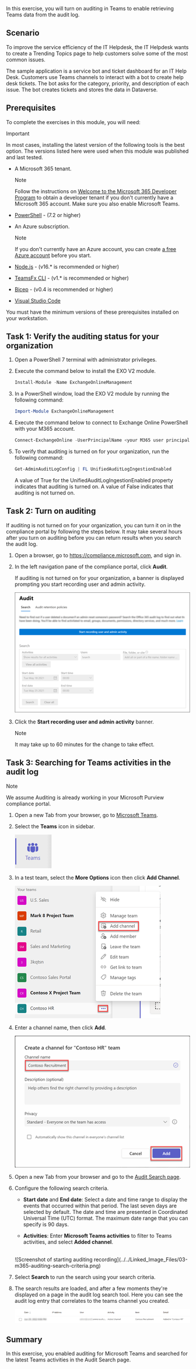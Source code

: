 In this exercise, you will turn on auditing in Teams to enable retrieving Teams data from the audit log.

## Scenario

To improve the service efficiency of the IT Helpdesk, the IT Helpdesk wants to create a Trending Topics page to help customers solve some of the most common issues.

The sample application is a service bot and ticket dashboard for an IT Help Desk. Customers use Teams channels to interact with a bot to create help desk tickets. The bot asks for the category, priority, and description of each issue. The bot creates tickets and stores the data in Dataverse.

## Prerequisites

To complete the exercises in this module, you will need:

> [!IMPORTANT]
> In most cases, installing the latest version of the following tools is the best option. The versions listed here were used when this module was published and last tested.

- A Microsoft 365 tenant.
    > [!NOTE]
    > Follow the instructions on [Welcome to the Microsoft 365 Developer Program](https://docs.microsoft.com/office/developer-program/microsoft-365-developer-program) to obtain a developer tenant if you don't currently have a Microsoft 365 account. Make sure you also enable Microsoft Teams.

- [PowerShell](https://docs.microsoft.com/powershell/scripting/install/installing-powershell?view=powershell-7.2) - (7.2 or higher)
- An Azure subscription.
    > [!NOTE]
    > If you don't currently have an Azure account, you can create [a free Azure account](https://azure.microsoft.com/free/) before you start.
- [Node.js](https://nodejs.org/) - (v16.\* is recommended or higher)
- [TeamsFx CLI](https://www.npmjs.com/package/@microsoft/teamsfx-cli) - (v1.\* is recommended or higher)
- [Bicep](https://github.com/Azure/bicep/releases/latest/download/bicep-setup-win-x64.exe) - (v0.4 is recommended or higher)
- [Visual Studio Code](https://code.visualstudio.com)

You must have the minimum versions of these prerequisites installed on your workstation.

## Task 1: Verify the auditing status for your organization

1. Open a PowerShell 7 terminal with administrator privileges.

1. Execute the command below to install the EXO V2 module.

    ```powershell
    Install-Module -Name ExchangeOnlineManagement
    ```

1. In a PowerShell window, load the EXO V2 module by running the following command:

    ```powershell
    Import-Module ExchangeOnlineManagement
    ```

1. Execute the command below to connect to Exchange Online PowerShell with your M365 account.

    ```powershell
    Connect-ExchangeOnline -UserPrincipalName <your M365 user principal name>
    ```

1. To verify that auditing is turned on for your organization, run the following command:

    ```powershell
    Get-AdminAuditLogConfig | FL UnifiedAuditLogIngestionEnabled
    ```

    A value of True for the UnifiedAuditLogIngestionEnabled property indicates that auditing is turned on. A value of False indicates that auditing is not turned on.

## Task 2: Turn on auditing

If auditing is not turned on for your organization, you can turn it on in the compliance portal by following the steps below. It may take several hours after you turn on auditing before you can return results when you search the audit log.

1. Open a browser, go to https://compliance.microsoft.com, and sign in.

1. In the left navigation pane of the compliance portal, click **Audit**.

    If auditing is not turned on for your organization, a banner is displayed prompting you start recording user and admin activity.

    ![Screenshot of starting auditing recording](../../Linked_Image_Files/03-m365-start-auditing.png)

1. Click the **Start recording user and admin activity** banner.

    > [!NOTE]
    > It may take up to 60 minutes for the change to take effect.

## Task 3: Searching for Teams activities in the audit log

> [!NOTE]
> We assume Auditing is already working in your Microsoft Purview compliance portal.

1. Open a new Tab from your browser, go to [Microsoft Teams](https://teams.microsoft.com/).

1. Select the **Teams** icon in sidebar.

    ![Screenshot of teams icon in sidebar](../../Linked_Image_Files/03-m365-teams-sidebar.png)

1. In a test team, select the **More Options** icon then click **Add Channel**.

    ![Screenshot of team more options](../../Linked_Image_Files/03-m365-teams-add-channel-01.png)

1. Enter a channel name, then click **Add**.

    ![Screenshot of adding a teams channel](../../Linked_Image_Files/03-m365-teams-add-channel-02.png)
   
1. Open a new Tab from your browser and go to the [Audit Search page](https://compliance.microsoft.com/auditlogsearch).

1. Configure the following search criteria.

    - **Start date** and **End date**: Select a date and time range to display the events that occurred within that period. The last seven days are selected by default. The date and time are presented in Coordinated Universal Time (UTC) format. The maximum date range that you can specify is 90 days.

    - **Activities**: Enter **Microsoft Teams activities** to filter to Teams activities, and select **Added channel**.
    <br/>
    ![Screenshot of starting auditing recording](../../Linked_Image_Files/03-m365-auditing-search-criteria.png)

1. Select **Search** to run the search using your search criteria.

1. The search results are loaded, and after a few moments they're displayed on a page in the audit log search tool.  Here you can see the audit log entry that correlates to the teams channel you created.

    ![Screenshot of auditing log search result](../../Linked_Image_Files/03-m365-auditing-log-result.png)

## Summary

In this exercise, you enabled auditing for Microsoft Teams and searched for the latest Teams activities in the Audit Search page.